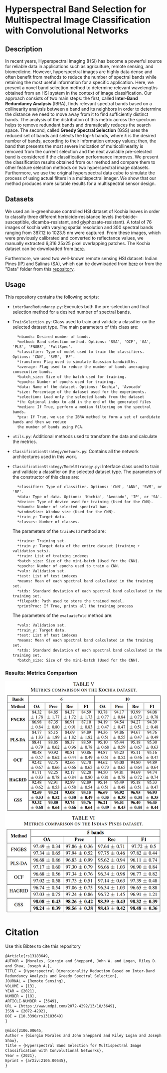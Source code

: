 # Hyperspectral Band Selection for Multispectral Image Classification with Convolutional Networks

## Description

In recent years, Hyperspectral Imaging (HSI) has become a powerful source for reliable data in applications such as agriculture, 
remote sensing, and biomedicine. However, hyperspectral images are highly data dense and often benefit from methods to reduce the 
number of spectral bands while retaining the most useful information for a specific application. Here, we present a novel band selection 
method to determine relevant wavelengths obtained from an HSI system in the context of image classification. Our approach consists 
of two main steps: the first, called **Inter-Band Redundancy Analysis** (IBRA), finds relevant spectral bands based on a collinearity analysis between a band and its neighbors in 
order to determine the distance we need to move away from it to find sufficiently distinct bands. The analysis of the distribution 
of this metric across the spectrum helps to remove redundant bands and dramatically reduces the search space. The second, called **Greedy Spectral Selection** (GSS) uses the 
reduced set of bands and selects the top-*k* bands, where *k* is the desired number of bands, according to their information entropy 
values; then, the band that presents the most severe indication of multicollinearity is removed from the current selection and the 
next available pre-selected band is considered if the classification performance improves. We present the classification results 
obtained from our method and compare them to other feature selection methods on two hyperspectral image datasets. Furthermore, we 
use the original hyperspectral data cube to simulate the process of using actual filters in a multispectral imager. We show that 
our method produces more suitable results for a multispectral sensor design. 

## Datasets

We used an in-greenhouse controlled HSI dataset of Kochia leaves in order to classify three different herbicide-resistance levels (herbicide-susceptible, dicamba-resistant, and glyphosate-resistant). 
A total of 76 images of kochia with varying spatial resolution and 300 spectral bands ranging from 387.12 to 1023.5 nm were captured. From these images, which were previously calibrated and converted to reflectance values, we manually extracted 6,316 25x25 pixel overlapping patches. The Kochia dataset can be downloaded from [here](https://montana.box.com/v/kochiadataset).

Furthermore, we used two well-known remote sensing HSI dataset: Indian Pines (IP) and
Salinas (SA), which can be downloaded from [here](http://www.ehu.eus/ccwintco/index.php?title=Hyperspectral_Remote_Sensing_Scenes) or from the "Data" folder from this [repository](https://github.com/GiorgioMorales/HSI-BandSelection/tree/master/Data).

## Usage

This repository contains the following scripts:

* `interBandRedundancy.py`: Executes both the pre-selection and final selection method for a desired number of spectral bands.        
* `TrainSelection.py`: Class used to train and validate a classifier on the selected dataset type. The main parameters of this class are:
        
        *nbands: Desired number of bands.
        *method: Band selection method. Options: 'SSA', 'OCF', 'GA', 'PLS', 'FNGBS', 'FullSpec'.
        *classifier: Type of model used to train the classifiers. Options: 'CNN', 'SVM', 'RF'.
        *transform: Flag used to simulate Gaussian bandwidths.
        *average: Flag used to reduce the number of bands averaging consecutive bands.
        *batch_size: Size of the batch used for training.
        *epochs: Number of epochs used for training.
        *data: Name of the dataset. Options: 'Kochia', 'Avocado'
        *size: Percentage of the dataset used for the experiments.
        *selection: Load only the selected bands from the dataset
        *th: Optional index to add in the end of the generated files
        *median: If True, perform a median filtering on the spectral bands.
        *pca: If True, we use the IBRA method to form a set of candidate bands and then we reduce 
        the number of bands using PCA.
        
* `utils.py`: Additional methods used to transform the data and calculate the metrics.   

* `ClassificationStrategy/network.py`: Contains all the network architectures used in this work.  
* `ClassificationStrategy/ModelStrategy.py`: Interface class used to train and validate a classifier on the selected dataset type. The parameters of the constructor of this class are:
        
        *classifier: Type of classifier. Options: 'CNN', 'ANN', 'SVM', or 'RF'.
        *data: Type of data. Options: 'Kochia', 'Avocado', 'IP', or 'SA'.
        *device: Type of device used for training (Used for the CNN).
        *nbands: Number of selected spectral ban.
        *windowSize: Window size (Used for the CNN).
        *train_y: Target data.
        *classes: Number of classes.

   The parameters of the `trainFold` method are:
        
        *trainx: Training set.
        *train_y: Target data of the entire dataset (training + validation sets).
        *train: List of training indexes
        *batch_size: Size of the mini-batch (Used for the CNN).
        *epochs: Number of epochs used to train a CNN.
        *valx: Validation set.
        *test: List of test indexes
        *means: Mean of each spectral band calculated in the training set.
        *stds: Standard deviation of each spectral band calculated in the training set.
        *filepath: Path used to store the trained model.
        *printProc: If True, prints all the training process
        

   The parameters of the `evaluateFold` method are:
        
        *valx: Validation set.
        *train_y: Target data.
        *test: List of test indexes
        *means: Mean of each spectral band calculated in the training set.
        *stds: Standard deviation of each spectral band calculated in the training set.
        *batch_size: Size of the mini-batch (Used for the CNN).
   
### Results: Metrics Comparison

<img src=https://github.com/GiorgioMorales/HSI-BandSelection/blob/master/Figures/Comparison1.jpg alt="alt text" width=550 height=420>

<img src=https://github.com/GiorgioMorales/HSI-BandSelection/blob/master/Figures/Comparison2.jpg alt="alt text" width=550 height=320>


# Citation
Use this Bibtex to cite this repository

```
@Article{rs13183649,
AUTHOR = {Morales, Giorgio and Sheppard, John W. and Logan, Riley D. and Shaw, Joseph A.},
TITLE = {Hyperspectral Dimensionality Reduction Based on Inter-Band Redundancy Analysis and Greedy Spectral Selection},
JOURNAL = {Remote Sensing},
VOLUME = {13},
YEAR = {2021},
NUMBER = {18},
ARTICLE-NUMBER = {3649},
URL = {https://www.mdpi.com/2072-4292/13/18/3649},
ISSN = {2072-4292},
DOI = {10.3390/rs13183649}
}
```


```
@misc{2106.00645,
Author = {Giorgio Morales and John Sheppard and Riley Logan and Joseph Shaw},
Title = {Hyperspectral Band Selection for Multispectral Image Classification with Convolutional Networks},
Year = {2021},
Eprint = {arXiv:2106.00645},
}
```
